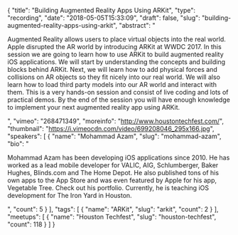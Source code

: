 {
  "title": "Building Augmented Reality Apps Using ARKit",
  "type": "recording",
  "date": "2018-05-05T15:33:09",
  "draft": false,
  "slug": "building-augmented-reality-apps-using-arkit",
  "abstract": "<p>Augmented Reality allows users to place virtual objects into the real world. Apple disrupted the AR world by introducing ARKit at WWDC 2017. In this session we are going to learn how to use ARKit to build augmented reality iOS applications. We will start by understanding the concepts and building blocks behind ARKit. Next, we will learn how to add physical forces and collisions on AR objects so they fit nicely into our real world. We will also learn how to load third party models into our AR world and interact with them. This is a very hands-on session and consist of live coding and lots of practical demos. By the end of the session you will have enough knowledge to implement your next augmented reality app using ARKit.</p>",
  "vimeo": "268471349",
  "moreinfo": "http://www.houstontechfest.com/",
  "thumbnail": "https://i.vimeocdn.com/video/699208046_295x166.jpg",
  "speakers": [
    {
      "name": "Mohammad Azam",
      "slug": "mohammad-azam",
      "bio": "<p>Mohammad Azam has been developing iOS applications since 2010. He has worked as a lead mobile developer for VALIC, AIG, Schlumberger, Baker Hughes, Blinds.com and The Home Depot. He also published tons of his own apps to the App Store and was even featured by Apple for his app, Vegetable Tree. Check out his portfolio. Currently, he is teaching iOS development for The Iron Yard in Houston.</p>",
      "count": 5
    }
  ],
  "tags": [
    {
      "name": "ARKit",
      "slug": "arkit",
      "count": 2
    }
  ],
  "meetups": [
    {
      "name": "Houston Techfest",
      "slug": "houston-techfest",
      "count": 118
    }
  ]
}
